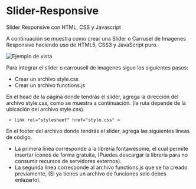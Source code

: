 # Slider-Responsive
Slider Responsive con HTML, CSS y Javascript

A continuación se muestra como crear una Slider o Carrusel de Imagenes Responsive haciendo uso de HTML5, CSS3 y JavaScript puro.

![Ejemplo de vista](https://abelosh.com/wp-content/uploads/2020/08/slider_responsive-1-1024x519.jpg)

Para integrar el slider o carrousell de imagenes sigue los siguientes pasos:

- Crear un archivo style.css
- Crear un archivo functions.js

En el head de la página donde tendrás el slider, agrega la dirección del archivo style.css, como se muestra a continuación. (la ruta depende de la ubicación del archivo style.css).

<code> < link rel="stylesheet" href="style.css" > </code>


En el footer del archivo donde tendrás el slider, agrega las siguientes líneas de código.

- La primera línea corresponde a la librería fontawesome, el cual permite insertar iconos de forma gratuita, (Puedes descargar la librería para no consumir recursos de servidores externos).
- La segunda línea corresponde al archivo functions.js que se ha creado previamente, (Si ya tienes un archivo de funciones solo debes enlazarlo).

<code>
  <script defer src="https://use.fontawesome.com/releases/v5.0.6/js/all.js"></script>
  <script defer src="functions.js"></script>
